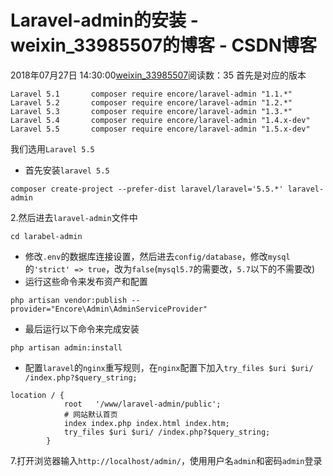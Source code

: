 # Laravel-admin的安装 - weixin_33985507的博客 - CSDN博客
2018年07月27日 14:30:00[weixin_33985507](https://me.csdn.net/weixin_33985507)阅读数：35
首先是对应的版本
```
Laravel 5.1       composer require encore/laravel-admin "1.1.*"
Laravel 5.2       composer require encore/laravel-admin "1.2.*"
Laravel 5.3       composer require encore/laravel-admin "1.3.*"
Laravel 5.4       composer require encore/laravel-admin "1.4.x-dev"
Laravel 5.5       composer require encore/laravel-admin "1.5.x-dev"
```
我们选用`Laravel 5.5`
- 首先安装`laravel 5.5`
```
composer create-project --prefer-dist laravel/laravel='5.5.*' laravel-admin
```
2.然后进去`laravel-admin`文件中
```
cd larabel-admin
```
- 修改`.env`的数据库连接设置，然后进去`config/database`，修改`mysql`的`'strict' => true`，改为`false`(`mysql5.7`的需要改，`5.7`以下的不需要改)
- 运行这些命令来发布资产和配置
```
php artisan vendor:publish --provider="Encore\Admin\AdminServiceProvider"
```
- 最后运行以下命令来完成安装
```
php artisan admin:install
```
- 配置`laravel`的`nginx`重写规则，在`nginx`配置下加入`try_files $uri $uri/ /index.php?$query_string;`
```
location / {
            root   '/www/laravel-admin/public';
            # 网站默认首页
            index index.php index.html index.htm;
            try_files $uri $uri/ /index.php?$query_string;
        }
```
7.打开浏览器输入`http://localhost/admin/`，使用用户名`admin`和密码`admin`登录
